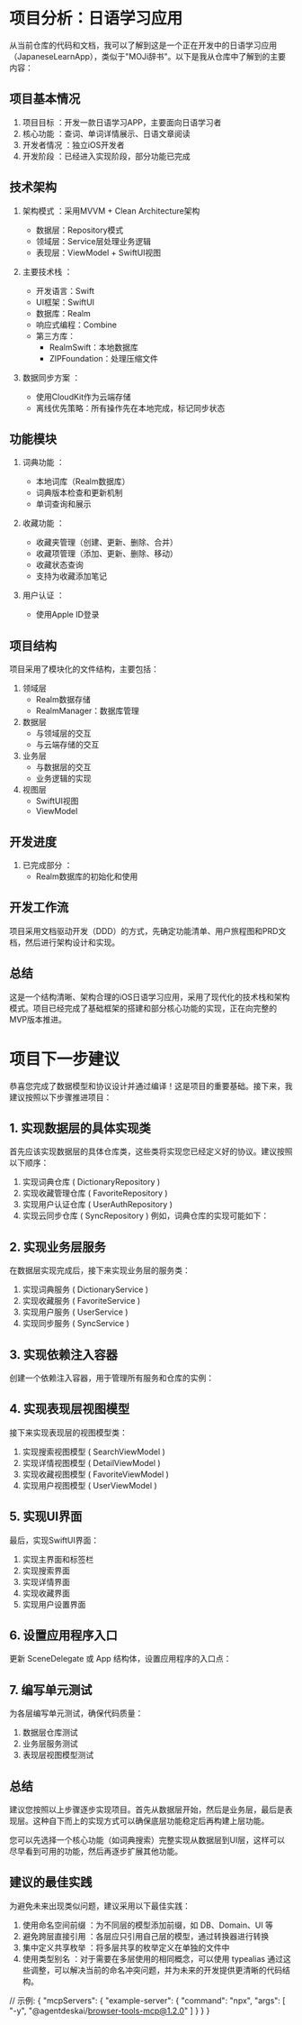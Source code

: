 # 项目分析：日语学习应用
从当前仓库的代码和文档，我可以了解到这是一个正在开发中的日语学习应用（JapaneseLearnApp），类似于"MOJi辞书"。以下是我从仓库中了解到的主要内容：

## 项目基本情况
1. 项目目标 ：开发一款日语学习APP，主要面向日语学习者
2. 核心功能 ：查词、单词详情展示、日语文章阅读
3. 开发者情况 ：独立iOS开发者
4. 开发阶段 ：已经进入实现阶段，部分功能已完成
## 技术架构
1. 架构模式 ：采用MVVM + Clean Architecture架构
   - 数据层：Repository模式
   - 领域层：Service层处理业务逻辑
   - 表现层：ViewModel + SwiftUI视图

2. 主要技术栈 ：
   - 开发语言：Swift
   - UI框架：SwiftUI
   - 数据库：Realm
   - 响应式编程：Combine
   - 第三方库：
     - RealmSwift：本地数据库
     - ZIPFoundation：处理压缩文件

3. 数据同步方案 ：
   - 使用CloudKit作为云端存储
   - 离线优先策略：所有操作先在本地完成，标记同步状态

## 功能模块
1. 词典功能 ：
   - 本地词库（Realm数据库）
   - 词典版本检查和更新机制
   - 单词查询和展示

2. 收藏功能 ：
   - 收藏夹管理（创建、更新、删除、合并）
   - 收藏项管理（添加、更新、删除、移动）
   - 收藏状态查询
   - 支持为收藏添加笔记

3. 用户认证 ：
   - 使用Apple ID登录

## 项目结构
项目采用了模块化的文件结构，主要包括：

1. 领域层
   - Realm数据存储
   - RealmManager：数据库管理
2. 数据层
   - 与领域层的交互
   - 与云端存储的交互
3. 业务层
   - 与数据层的交互
   - 业务逻辑的实现
4. 视图层
   - SwiftUI视图
   - ViewModel

## 开发进度
1. 已完成部分 ：
   - Realm数据库的初始化和使用
   
## 开发工作流
项目采用文档驱动开发（DDD）的方式，先确定功能清单、用户旅程图和PRD文档，然后进行架构设计和实现。

## 总结
这是一个结构清晰、架构合理的iOS日语学习应用，采用了现代化的技术栈和架构模式。项目已经完成了基础框架的搭建和部分核心功能的实现，正在向完整的MVP版本推进。



# 项目下一步建议
恭喜您完成了数据模型和协议设计并通过编译！这是项目的重要基础。接下来，我建议按照以下步骤推进项目：

## 1. 实现数据层的具体实现类
首先应该实现数据层的具体仓库类，这些类将实现您已经定义好的协议。建议按照以下顺序：

1. 实现词典仓库 ( DictionaryRepository )
2. 实现收藏管理仓库 ( FavoriteRepository )
3. 实现用户认证仓库 ( UserAuthRepository )
4. 实现云同步仓库 ( SyncRepository )
例如，词典仓库的实现可能如下：

## 2. 实现业务层服务
在数据层实现完成后，接下来实现业务层的服务类：

1. 实现词典服务 ( DictionaryService )
2. 实现收藏服务 ( FavoriteService )
3. 实现用户服务 ( UserService )
4. 实现同步服务 ( SyncService )
## 3. 实现依赖注入容器
创建一个依赖注入容器，用于管理所有服务和仓库的实例：

## 4. 实现表现层视图模型
接下来实现表现层的视图模型类：

1. 实现搜索视图模型 ( SearchViewModel )
2. 实现详情视图模型 ( DetailViewModel )
3. 实现收藏视图模型 ( FavoriteViewModel )
4. 实现用户视图模型 ( UserViewModel )
## 5. 实现UI界面
最后，实现SwiftUI界面：

1. 实现主界面和标签栏
2. 实现搜索界面
3. 实现详情界面
4. 实现收藏界面
5. 实现用户设置界面
## 6. 设置应用程序入口
更新 SceneDelegate 或 App 结构体，设置应用程序的入口点：

## 7. 编写单元测试
为各层编写单元测试，确保代码质量：

1. 数据层仓库测试
2. 业务层服务测试
3. 表现层视图模型测试
## 总结
建议您按照以上步骤逐步实现项目。首先从数据层开始，然后是业务层，最后是表现层。这种自下而上的实现方式可以确保底层功能稳定后再构建上层功能。

您可以先选择一个核心功能（如词典搜索）完整实现从数据层到UI层，这样可以尽早看到可用的功能，然后再逐步扩展其他功能。

## 建议的最佳实践
为避免未来出现类似问题，建议采用以下最佳实践：

1. 使用命名空间前缀 ：为不同层的模型添加前缀，如 DB、Domain、UI 等
2. 避免跨层直接引用 ：各层应只引用自己层的模型，通过转换器进行转换
3. 集中定义共享枚举 ：将多层共享的枚举定义在单独的文件中
4. 使用类型别名 ：对于需要在多层使用的相同概念，可以使用 typealias
通过这些调整，可以解决当前的命名冲突问题，并为未来的开发提供更清晰的代码结构。


// 示例:
{
  "mcpServers": {
    "example-server": {
      "command": "npx",
      "args": [
        "-y",
        "@agentdeskai/browser-tools-mcp@1.2.0"
      ]
    }
  }
}
